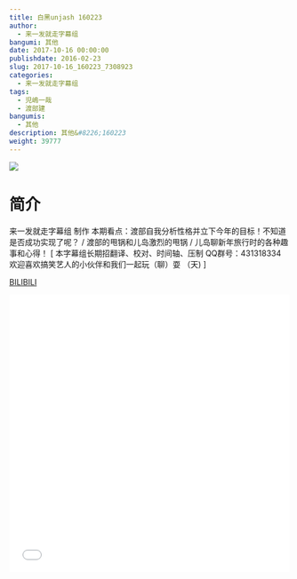 ```yaml
---
title: 白黑unjash 160223
author: 
  - 来一发就走字幕组
bangumi: 其他
date: 2017-10-16 00:00:00
publishdate: 2016-02-23
slug: 2017-10-16_160223_7308923
categories: 
  - 来一发就走字幕组
tags: 
  - 児嶋一哉
  - 渡部建
bangumis: 
  - 其他
description: 其他&#8226;160223
weight: 39777
---
```


![](https://i.imgur.com/gbdtWzP.jpg)

# 简介  
来一发就走字幕组 制作
本期看点：渡部自我分析性格并立下今年的目标！不知道是否成功实现了呢？ / 渡部的甩锅和儿岛激烈的甩锅 / 儿岛聊新年旅行时的各种趣事和心得！
 [ 本字幕组长期招翻译、校对、时间轴、压制   QQ群号：431318334 欢迎喜欢搞笑艺人的小伙伴和我们一起玩（聊）耍 （天) ]


  [BILIBILI](https://www.bilibili.com/video/av7308923/)


<div class="vcontainer">  <iframe class='video' src="//www.bilibili.com/html/html5player.html?cid=11947662&aid=7308923" width="100%" height="500" frameborder="0" allowfullscreen="allowfullscreen"></iframe></div>
